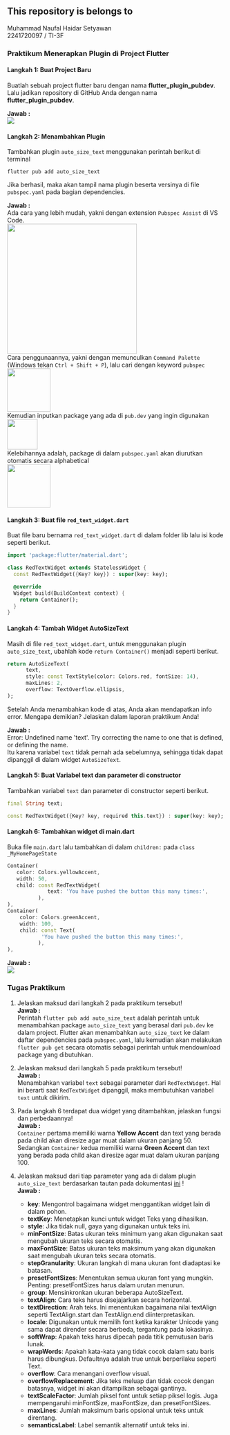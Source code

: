 ## This repository is belongs to

Muhammad Naufal Haidar Setyawan <br>
2241720097 / TI-3F <br>

### Praktikum Menerapkan Plugin di Project Flutter

#### Langkah 1: Buat Project Baru

Buatlah sebuah project flutter baru dengan nama **flutter_plugin_pubdev**. Lalu jadikan repository di GitHub Anda dengan nama **flutter_plugin_pubdev**.

**Jawab :** <br>
![](assets/1.png)

#### Langkah 2: Menambahkan Plugin

Tambahkan plugin `auto_size_text` menggunakan perintah berikut di terminal

```
flutter pub add auto_size_text
```

Jika berhasil, maka akan tampil nama plugin beserta versinya di file `pubspec.yaml` pada bagian dependencies.

**Jawab :** <br>
Ada cara yang lebih mudah, yakni dengan extension `Pubspec Assist` di VS Code. <br>
<img src="assets/2.png" height=300px> <br>
Cara penggunaannya, yakni dengan memunculkan `Command Palette` (Windows tekan `Ctrl + Shift + P`), lalu cari dengan keyword `pubspec` <br>
<img src="assets/3.png" height=100px> <br>
Kemudian inputkan package yang ada di `pub.dev` yang ingin digunakan <br>
<img src="assets/4.png" height=70px> <br>
Kelebihannya adalah, package di dalam `pubspec.yaml` akan diurutkan otomatis secara alphabetical <br>
<img src="assets/5.png" height=100px> <br>

#### Langkah 3: Buat file `red_text_widget.dart`

Buat file baru bernama `red_text_widget.dart` di dalam folder lib lalu isi kode seperti berikut.

```dart
import 'package:flutter/material.dart';

class RedTextWidget extends StatelessWidget {
  const RedTextWidget({Key? key}) : super(key: key);

  @override
  Widget build(BuildContext context) {
    return Container();
  }
}
```

#### Langkah 4: Tambah Widget AutoSizeText

Masih di file `red_text_widget.dart`, untuk menggunakan plugin `auto_size_text`, ubahlah kode `return Container()` menjadi seperti berikut.

```dart
return AutoSizeText(
      text,
      style: const TextStyle(color: Colors.red, fontSize: 14),
      maxLines: 2,
      overflow: TextOverflow.ellipsis,
);
```

Setelah Anda menambahkan kode di atas, Anda akan mendapatkan info error. Mengapa demikian? Jelaskan dalam laporan praktikum Anda!

**Jawab :** <br>
Error: Undefined name 'text'. Try correcting the name to one that is defined, or defining the name. <br>
Itu karena variabel `text` tidak pernah ada sebelumnya, sehingga tidak dapat dipanggil di dalam widget `AutoSizeText`.

#### Langkah 5: Buat Variabel text dan parameter di constructor

Tambahkan variabel `text` dan parameter di constructor seperti berikut.

```dart
final String text;

const RedTextWidget({Key? key, required this.text}) : super(key: key);
```

#### Langkah 6: Tambahkan widget di main.dart

Buka file `main.dart` lalu tambahkan di dalam `children:` pada `class _MyHomePageState`

```dart
Container(
   color: Colors.yellowAccent,
   width: 50,
   child: const RedTextWidget(
             text: 'You have pushed the button this many times:',
          ),
),
Container(
    color: Colors.greenAccent,
    width: 100,
    child: const Text(
           'You have pushed the button this many times:',
          ),
),
```

**Jawab :** <br>
![](assets/6.png) <br>

### Tugas Praktikum

1. Jelaskan maksud dari langkah 2 pada praktikum tersebut! <br>
   **Jawab :** <br>
   Perintah `flutter pub add auto_size_text` adalah perintah untuk menambahkan package `auto_size_text` yang berasal dari `pub.dev` ke dalam project. Flutter akan menambahkan `auto_size_text` ke dalam daftar dependencies pada `pubspec.yaml`, lalu kemudian akan melakukan `flutter pub get` secara otomatis sebagai perintah untuk mendownload package yang dibutuhkan.
2. Jelaskan maksud dari langkah 5 pada praktikum tersebut! <br>
   **Jawab :** <br>
   Menambahkan variabel `text` sebagai parameter dari `RedTextWidget`. Hal ini berarti saat `RedTextWidget` dipanggil, maka membutuhkan variabel `text` untuk dikirim.
3. Pada langkah 6 terdapat dua widget yang ditambahkan, jelaskan fungsi dan perbedaannya! <br>
   **Jawab :** <br>
   `Container` pertama memiliki warna **Yellow Accent** dan text yang berada pada child akan diresize agar muat dalam ukuran panjang 50. Sedangkan `Container` kedua memiliki warna **Green Accent** dan text yang berada pada child akan diresize agar muat dalam ukuran panjang 100.
4. Jelaskan maksud dari tiap parameter yang ada di dalam plugin `auto_size_text` berdasarkan tautan pada dokumentasi [ini](https://pub.dev/documentation/auto_size_text/latest/) ! <br>
   **Jawab :** <br>

   <ul>
    <li><b>key</b>: Mengontrol bagaimana widget menggantikan widget lain di dalam pohon.</li>
    <li><b>textKey</b>: Menetapkan kunci untuk widget Teks yang dihasilkan.</li>
    <li><b>style</b>: Jika tidak null, gaya yang digunakan untuk teks ini.</li>
    <li><b>minFontSize</b>: Batas ukuran teks minimum yang akan digunakan saat mengubah ukuran teks secara otomatis.</li>
    <li><b>maxFontSize</b>: Batas ukuran teks maksimum yang akan digunakan saat mengubah ukuran teks secara otomatis.</li>
    <li><b>stepGranularity</b>: Ukuran langkah di mana ukuran font diadaptasi ke batasan.</li>
    <li><b>presetFontSizes</b>: Menentukan semua ukuran font yang mungkin. Penting: presetFontSizes harus dalam urutan menurun.</li>
    <li><b>group</b>: Mensinkronkan ukuran beberapa AutoSizeText.</li>
    <li><b>textAlign</b>: Cara teks harus disejajarkan secara horizontal.</li>
    <li><b>textDirection</b>: Arah teks. Ini menentukan bagaimana nilai textAlign seperti TextAlign.start dan TextAlign.end diinterpretasikan.</li>
    <li><b>locale</b>: Digunakan untuk memilih font ketika karakter Unicode yang sama dapat dirender secara berbeda, tergantung pada lokasinya.</li>
    <li><b>softWrap</b>: Apakah teks harus dipecah pada titik pemutusan baris lunak.</li>
    <li><b>wrapWords</b>: Apakah kata-kata yang tidak cocok dalam satu baris harus dibungkus. Defaultnya adalah true untuk berperilaku seperti Text.</li>
    <li><b>overflow</b>: Cara menangani overflow visual.</li>
    <li><b>overflowReplacement</b>: Jika teks meluap dan tidak cocok dengan batasnya, widget ini akan ditampilkan sebagai gantinya.</li>
    <li><b>textScaleFactor</b>: Jumlah piksel font untuk setiap piksel logis. Juga mempengaruhi minFontSize, maxFontSize, dan presetFontSizes.</li>
    <li><b>maxLines</b>: Jumlah maksimum baris opsional untuk teks untuk direntang.</li>
    <li><b>semanticsLabel</b>: Label semantik alternatif untuk teks ini.</li>
    </ul>
